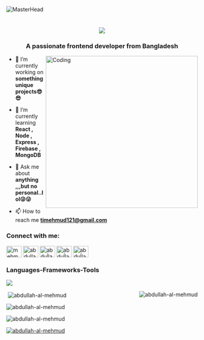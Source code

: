 ![MasterHead](https://chkskills.com/wp-content/uploads/2020/04/PNC-Animated-Banners.gif)

<h1 align="center">
    <img src="https://readme-typing-svg.herokuapp.com/?font=Righteous&size=35&center=true&vCenter=true&width=500&height=70&duration=4000&lines=Hi+There!+👋;+I'm+Mehmud!;" />
</h1>
<h3 align="center">A passionate frontend developer from Bangladesh</h3>

<img align="right" alt="Coding" width="400" src="https://media.licdn.com/dms/image/C5612AQHiTrnCOeJL8A/article-cover_image-shrink_720_1280/0/1628287501471?e=2147483647&v=beta&t=VV-s2SLRSBjhmBU3swkn3Y2x3Y_h8Qme5PqSC0GQBzQ">



- 🔭 I’m currently working on **something unique projects😎😎**

- 🌱 I’m currently learning **React , Node , Express , Firebase , MongoDB**

- 💬 Ask me about **anything ,,,but no personal..lol😜😜**

- 📫 How to reach me **timehmud121@gmail.com**

<h3 align="left">Connect with me:</h3>
<p align="left">
<a href="https://twitter.com/mehmud_ti" target="blank"><img align="center" src="https://raw.githubusercontent.com/rahuldkjain/github-profile-readme-generator/master/src/images/icons/Social/twitter.svg" alt="mehmud_ti" height="30" width="40" /></a>
<a href="https://linkedin.com/in/abdullah al mehmud" target="blank"><img align="center" src="https://raw.githubusercontent.com/rahuldkjain/github-profile-readme-generator/master/src/images/icons/Social/linked-in-alt.svg" alt="abdullah al mehmud" height="30" width="40" /></a>
<a href="https://stackoverflow.com/users/abduĺlah al mehmud" target="blank"><img align="center" src="https://raw.githubusercontent.com/rahuldkjain/github-profile-readme-generator/master/src/images/icons/Social/stack-overflow.svg" alt="abduĺlah al mehmud" height="30" width="40" /></a>
<a href="https://fb.com/abduĺlah al mehmud" target="blank"><img align="center" src="https://raw.githubusercontent.com/rahuldkjain/github-profile-readme-generator/master/src/images/icons/Social/facebook.svg" alt="abduĺlah al mehmud" height="30" width="40" /></a>
<a href="https://instagram.com/abduĺlah al mehmud" target="blank"><img align="center" src="https://raw.githubusercontent.com/rahuldkjain/github-profile-readme-generator/master/src/images/icons/Social/instagram.svg" alt="abduĺlah al mehmud" height="30" width="40" /></a>
</p>

<h3 align="left">Languages-Frameworks-Tools</h3>
<p align="left"> 
<img src="https://skillicons.dev/icons?i=js,html,css,react&theme=dark" />
</p>

<p><img align="right" src="https://github-readme-stats.vercel.app/api/top-langs?username=abdullah-al-mehmud&show_icons=true&locale=en&layout=compact" alt="abdullah-al-mehmud" /></p>

<p>&nbsp;<img align="center" src="https://github-readme-stats.vercel.app/api?username=abdullah-al-mehmud&show_icons=true&locale=en" alt="abdullah-al-mehmud" /></p>

<p><img align="center" src="https://github-readme-streak-stats.herokuapp.com/?user=abdullah-al-mehmud&" alt="abdullah-al-mehmud" /></p>



<p align="left"> <img src="https://komarev.com/ghpvc/?username=abdullah-al-mehmud&label=Profile%20views&color=0e75b6&style=flat" alt="abdullah-al-mehmud" /> </p>

<p align="left"> <a href="https://github.com/ryo-ma/github-profile-trophy"><img src="https://github-profile-trophy.vercel.app/?username=abdullah-al-mehmud" alt="abdullah-al-mehmud" /></a> </p>
